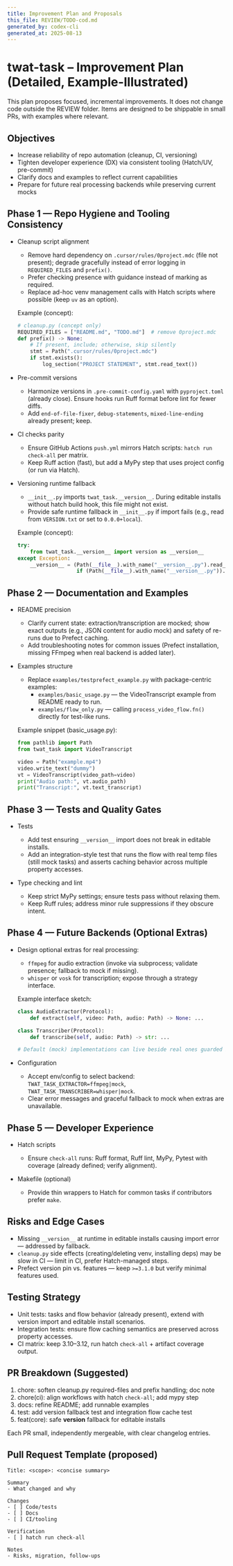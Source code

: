 ```yaml
---
title: Improvement Plan and Proposals
this_file: REVIEW/TODO-cod.md
generated_by: codex-cli
generated_at: 2025-08-13
---
```


# twat-task – Improvement Plan (Detailed, Example-Illustrated)

This plan proposes focused, incremental improvements. It does not change code outside the REVIEW folder. Items are designed to be shippable in small PRs, with examples where relevant.

## Objectives

- Increase reliability of repo automation (cleanup, CI, versioning)
- Tighten developer experience (DX) via consistent tooling (Hatch/UV, pre-commit)
- Clarify docs and examples to reflect current capabilities
- Prepare for future real processing backends while preserving current mocks

## Phase 1 — Repo Hygiene and Tooling Consistency

- Cleanup script alignment
  - Remove hard dependency on `.cursor/rules/0project.mdc` (file not present); degrade gracefully instead of error logging in `REQUIRED_FILES` and `prefix()`.
  - Prefer checking presence with guidance instead of marking as required.
  - Replace ad-hoc venv management calls with Hatch scripts where possible (keep `uv` as an option).

  Example (concept):
  ```python
  # cleanup.py (concept only)
  REQUIRED_FILES = ["README.md", "TODO.md"]  # remove 0project.mdc
  def prefix() -> None:
      # If present, include; otherwise, skip silently
      stmt = Path(".cursor/rules/0project.mdc")
      if stmt.exists():
          log_section("PROJECT STATEMENT", stmt.read_text())
  ```

- Pre-commit versions
  - Harmonize versions in `.pre-commit-config.yaml` with `pyproject.toml` (already close). Ensure hooks run Ruff format before lint for fewer diffs.
  - Add `end-of-file-fixer`, `debug-statements`, `mixed-line-ending` already present; keep.

- CI checks parity
  - Ensure GitHub Actions `push.yml` mirrors Hatch scripts: `hatch run check-all` per matrix.
  - Keep Ruff action (fast), but add a MyPy step that uses project config (or run via Hatch).

- Versioning runtime fallback
  - `__init__.py` imports `twat_task.__version__`. During editable installs without hatch build hook, this file might not exist.
  - Provide safe runtime fallback in `__init__.py` if import fails (e.g., read from `VERSION.txt` or set to `0.0.0+local`).

  Example (concept):
  ```python
  try:
      from twat_task.__version__ import version as __version__
  except Exception:
      __version__ = (Path(__file__).with_name("__version__.py").read_text().strip()
                     if (Path(__file__).with_name("__version__.py")).exists() else "0.0.0+local")
  ```

## Phase 2 — Documentation and Examples

- README precision
  - Clarify current state: extraction/transcription are mocked; show exact outputs (e.g., JSON content for audio mock) and safety of re-runs due to Prefect caching.
  - Add troubleshooting notes for common issues (Prefect installation, missing FFmpeg when real backend is added later).

- Examples structure
  - Replace `examples/testprefect_example.py` with package-centric examples:
    - `examples/basic_usage.py` — the VideoTranscript example from README ready to run.
    - `examples/flow_only.py` — calling `process_video_flow.fn()` directly for test-like runs.

  Example snippet (basic_usage.py):
  ```python
  from pathlib import Path
  from twat_task import VideoTranscript

  video = Path("example.mp4")
  video.write_text("dummy")
  vt = VideoTranscript(video_path=video)
  print("Audio path:", vt.audio_path)
  print("Transcript:", vt.text_transcript)
  ```

## Phase 3 — Tests and Quality Gates

- Tests
  - Add test ensuring `__version__` import does not break in editable installs.
  - Add an integration-style test that runs the flow with real temp files (still mock tasks) and asserts caching behavior across multiple property accesses.

- Type checking and lint
  - Keep strict MyPy settings; ensure tests pass without relaxing them.
  - Keep Ruff rules; address minor rule suppressions if they obscure intent.

## Phase 4 — Future Backends (Optional Extras)

- Design optional extras for real processing:
  - `ffmpeg` for audio extraction (invoke via subprocess; validate presence; fallback to mock if missing).
  - `whisper` or `vosk` for transcription; expose through a strategy interface.

  Example interface sketch:
  ```python
  class AudioExtractor(Protocol):
      def extract(self, video: Path, audio: Path) -> None: ...

  class Transcriber(Protocol):
      def transcribe(self, audio: Path) -> str: ...

  # Default (mock) implementations can live beside real ones guarded by extras
  ```

- Configuration
  - Accept env/config to select backend: `TWAT_TASK_EXTRACTOR=ffmpeg|mock`, `TWAT_TASK_TRANSCRIBER=whisper|mock`.
  - Clear error messages and graceful fallback to mock when extras are unavailable.

## Phase 5 — Developer Experience

- Hatch scripts
  - Ensure `check-all` runs: Ruff format, Ruff lint, MyPy, Pytest with coverage (already defined; verify alignment).

- Makefile (optional)
  - Provide thin wrappers to Hatch for common tasks if contributors prefer `make`.

## Risks and Edge Cases

- Missing `__version__` at runtime in editable installs causing import error — addressed by fallback.
- `cleanup.py` side effects (creating/deleting venv, installing deps) may be slow in CI — limit in CI, prefer Hatch-managed steps.
- Prefect version pin vs. features — keep `>=3.1.0` but verify minimal features used.

## Testing Strategy

- Unit tests: tasks and flow behavior (already present), extend with version import and editable install scenarios.
- Integration tests: ensure flow caching semantics are preserved across property accesses.
- CI matrix: keep 3.10–3.12, run hatch `check-all` + artifact coverage output.

## PR Breakdown (Suggested)

1) chore: soften cleanup.py required-files and prefix handling; doc note
2) chore(ci): align workflows with hatch `check-all`; add mypy step
3) docs: refine README; add runnable examples
4) test: add version fallback test and integration flow cache test
5) feat(core): safe __version__ fallback for editable installs

Each PR small, independently mergeable, with clear changelog entries.

## Pull Request Template (proposed)

```
Title: <scope>: <concise summary>

Summary
- What changed and why

Changes
- [ ] Code/tests
- [ ] Docs
- [ ] CI/tooling

Verification
- [ ] hatch run check-all

Notes
- Risks, migration, follow-ups
```

